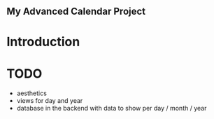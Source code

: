 ## My Advanced Calendar Project

# Introduction

# TODO
* aesthetics
* views for day and year
* database in the backend with data to show per day / month / year

